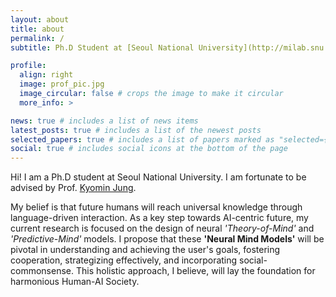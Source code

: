 ```yaml
---
layout: about
title: about
permalink: /
subtitle: Ph.D Student at [Seoul National University](http://milab.snu.ac.kr/research.html).

profile:
  align: right
  image: prof_pic.jpg
  image_circular: false # crops the image to make it circular
  more_info: >

news: true # includes a list of news items
latest_posts: true # includes a list of the newest posts
selected_papers: true # includes a list of papers marked as "selected={true}"
social: true # includes social icons at the bottom of the page
---
```


Hi! I am a Ph.D student at Seoul National University. I am fortunate to be advised by Prof. [Kyomin Jung](http://milab.snu.ac.kr/kjung/index.html).

My belief is that future humans will reach universal knowledge through language-driven interaction. As a key step towards AI-centric future, my current research is focused on the design of neural *'Theory-of-Mind'* and *'Predictive-Mind'* models. I propose that these **'Neural Mind Models'** will be pivotal in understanding and achieving the user's goals, fostering cooperation, strategizing effectively, and incorporating social-commonsense. This holistic approach, I believe, will lay the foundation for harmonious Human-AI Society.
